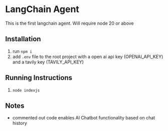 # LangChain Agent

This is the first langchain agent. Will require node 20 or above

## Installation
1. run `npm i`
2. add `.env` file to the root project with a open ai api key (OPENAI_API_KEY) and a tavily key (TAVILY_API_KEY)

## Running Instructions
1. `node indexjs`

## Notes
- commented out code enables AI Chatbot functionality based on chat history
